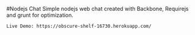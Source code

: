 #Nodejs Chat
    Simple nodejs web chat created with Backbone, Requirejs and grunt for optimization.
    
    Live Demo: https://obscure-shelf-16730.herokuapp.com/